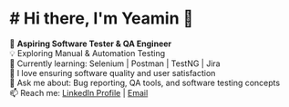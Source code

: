# # Hi there, I'm Yeamin 👋  

🎯 **Aspiring Software Tester & QA Engineer**  
💡 Exploring Manual & Automation Testing  
🧠 Currently learning: Selenium | Postman | TestNG | Jira  
🌱 I love ensuring software quality and user satisfaction  
💬 Ask me about: Bug reporting, QA tools, and software testing concepts  
📫 Reach me: [LinkedIn Profile](https://www.linkedin.com/in/yeamin-hossain-fuhad) | [Email](yeaminhossainfuhad@gmail.com)
